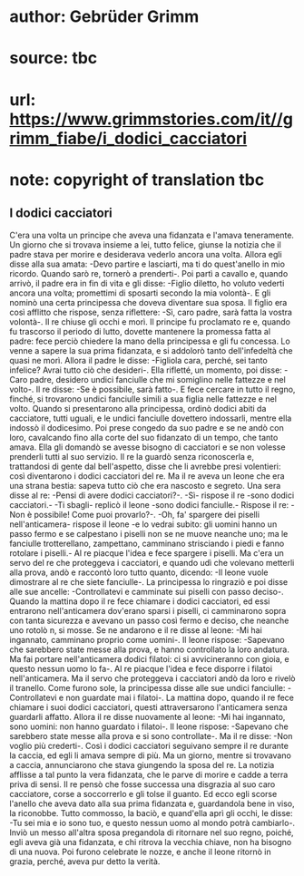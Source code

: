 # author: Gebrüder Grimm
# source: tbc
# url: https://www.grimmstories.com/it//grimm_fiabe/i_dodici_cacciatori
# note: copyright of translation tbc

## I dodici cacciatori 

C'era una volta un principe che aveva una fidanzata e l'amava
teneramente. Un giorno che si trovava insieme a lei, tutto felice,
giunse la notizia che il padre stava per morire e desiderava vederlo
ancora una volta. Allora egli disse alla sua amata: -Devo partire e
lasciarti, ma ti do quest'anello in mio ricordo. Quando sarò re,
tornerò a prenderti-. Poi partì a cavallo e, quando arrivò, il padre era
in fin di vita e gli disse: -Figlio diletto, ho voluto vederti ancora
una volta; promettimi di sposarti secondo la mia volontà-. E gli nominò
una certa principessa che doveva diventare sua sposa. Il figlio era così
afflitto che rispose, senza riflettere: -Sì, caro padre, sarà fatta la
vostra volontà-. Il re chiuse gli occhi e morì. Il principe fu
proclamato re e, quando fu trascorso il periodo di lutto, dovette
mantenere la promessa fatta al padre: fece perciò chiedere la mano della
principessa e gli fu concessa. Lo venne a sapere la sua prima fidanzata,
e si addolorò tanto dell'infedeltà che quasi ne morì. Allora il padre
le disse: -Figliola cara, perché‚ sei tanto infelice? Avrai tutto ciò
che desideri-. Ella rifletté‚ un momento, poi disse: -Caro padre,
desidero undici fanciulle che mi somiglino nelle fattezze e nel volto-.
Il re disse: -Se è possibile, sarà fatto-. E fece cercare in tutto il
regno, finché‚ si trovarono undici fanciulle simili a sua figlia nelle
fattezze e nel volto. Quando si presentarono alla principessa, ordinò
dodici abiti da cacciatore, tutti uguali, e le undici fanciulle
dovettero indossarli, mentre ella indossò il dodicesimo. Poi prese
congedo da suo padre e se ne andò con loro, cavalcando fino alla corte
del suo fidanzato di un tempo, che tanto amava. Ella gli domandò se
avesse bisogno di cacciatori e se non volesse prenderli tutti al suo
servizio. Il re la guardò senza riconoscerla e, trattandosi di gente dal
bell'aspetto, disse che li avrebbe presi volentieri: così diventarono i
dodici cacciatori del re. Ma il re aveva un leone che era una strana
bestia: sapeva tutto ciò che era nascosto e segreto. Una sera disse al
re: -Pensi di avere dodici cacciatori?-. -Sì- rispose il re -sono dodici
cacciatori.- -Ti sbagli- replicò il leone -sono dodici fanciulle.-
Rispose il re: -Non è possibile! Come puoi provarlo?-. -Oh, fa'
spargere dei piselli nell'anticamera- rispose il leone -e lo vedrai
subito: gli uomini hanno un passo fermo e se calpestano i piselli non se
ne muove neanche uno; ma le fanciulle trotterellano, zampettano,
camminano strisciando i piedi e fanno rotolare i piselli.- Al re piacque
l'idea e fece spargere i piselli. Ma c'era un servo del re che
proteggeva i cacciatori, e quando udì che volevano metterli alla prova,
andò e raccontò loro tutto quanto, dicendo: -Il leone vuole dimostrare
al re che siete fanciulle-. La principessa lo ringraziò e poi disse alle
sue ancelle: -Controllatevi e camminate sui piselli con passo deciso-.
Quando la mattina dopo il re fece chiamare i dodici cacciatori, ed essi
entrarono nell'anticamera dov'erano sparsi i piselli, ci camminarono
sopra con tanta sicurezza e avevano un passo così fermo e deciso, che
neanche uno rotolò n‚ si mosse. Se ne andarono e il re disse al leone:
-Mi hai ingannato, camminano proprio come uomini-. Il leone rispose:
-Sapevano che sarebbero state messe alla prova, e hanno controllato la
loro andatura. Ma fai portare nell'anticamera dodici filatoi: ci si
avvicineranno con gioia, e questo nessun uomo lo fa-. Al re piacque
l'idea e fece disporre i filatoi nell'anticamera. Ma il servo che
proteggeva i cacciatori andò da loro e rivelò il tranello. Come furono
sole, la principessa disse alle sue undici fanciulle: -Controllatevi e
non guardate mai i filatoi-. La mattina dopo, quando il re fece chiamare
i suoi dodici cacciatori, questi attraversarono l'anticamera senza
guardarli affatto. Allora il re disse nuovamente al leone: -Mi hai
ingannato, sono uomini: non hanno guardato i filatoi-. Il leone rispose:
-Sapevano che sarebbero state messe alla prova e si sono controllate-.
Ma il re disse: -Non voglio più crederti-. Così i dodici cacciatori
seguivano sempre il re durante la caccia, ed egli li amava sempre di
più. Ma un giorno, mentre si trovavano a caccia, annunciarono che stava
giungendo la sposa del re. La notizia afflisse a tal punto la vera
fidanzata, che le parve di morire e cadde a terra priva di sensi. Il re
pensò che fosse successa una disgrazia al suo caro cacciatore, corse a
soccorrerlo e gli tolse il guanto. Ed ecco egli scorse l'anello che
aveva dato alla sua prima fidanzata e, guardandola bene in viso, la
riconobbe. Tutto commosso, la baciò, e quand'ella aprì gli occhi, le
disse: -Tu sei mia e io sono tuo, e questo nessun uomo al mondo potrà
cambiarlo-. Inviò un messo all'altra sposa pregandola di ritornare nel
suo regno, poiché‚ egli aveva già una fidanzata, e chi ritrova la
vecchia chiave, non ha bisogno di una nuova. Poi furono celebrate le
nozze, e anche il leone ritornò in grazia, perché‚ aveva pur detto la
verità.
